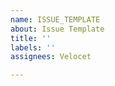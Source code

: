 ```yaml
---
name: ISSUE_TEMPLATE
about: Issue Template
title: ''
labels: ''
assignees: Velocet

---
```


<!-- I'm sorry, Dave. I'm afraid I can't do that. -->

